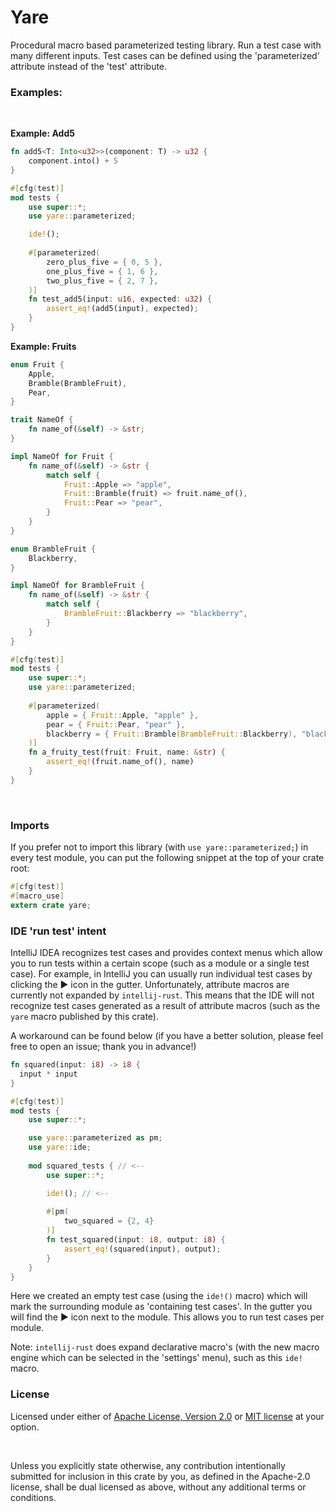 # Yare

Procedural macro based parameterized testing library. Run a test case with many different inputs.
Test cases can be defined using the 'parameterized' attribute instead of the 'test' attribute.

### Examples:

<br>

**Example: Add5**

```rust
fn add5<T: Into<u32>>(component: T) -> u32 {
    component.into() + 5
}

#[cfg(test)]
mod tests {
    use super::*;
    use yare::parameterized;

    ide!();
    
    #[parameterized(
        zero_plus_five = { 0, 5 },
        one_plus_five = { 1, 6 },
        two_plus_five = { 2, 7 },
    )]
    fn test_add5(input: u16, expected: u32) {
        assert_eq!(add5(input), expected);
    }
}
```

**Example: Fruits**

```rust
enum Fruit {
    Apple,
    Bramble(BrambleFruit),
    Pear,
}

trait NameOf {
    fn name_of(&self) -> &str;
}

impl NameOf for Fruit {
    fn name_of(&self) -> &str {
        match self {
            Fruit::Apple => "apple",
            Fruit::Bramble(fruit) => fruit.name_of(),
            Fruit::Pear => "pear",
        }
    }
}

enum BrambleFruit {
    Blackberry,
}

impl NameOf for BrambleFruit {
    fn name_of(&self) -> &str {
        match self {
            BrambleFruit::Blackberry => "blackberry",
        }
    }
}

#[cfg(test)]
mod tests {
    use super::*;
    use yare::parameterized;
    
    #[parameterized(
        apple = { Fruit::Apple, "apple" },
        pear = { Fruit::Pear, "pear" },
        blackberry = { Fruit::Bramble(BrambleFruit::Blackberry), "blackberry" },
    )]
    fn a_fruity_test(fruit: Fruit, name: &str) {
        assert_eq!(fruit.name_of(), name)
    }
}
```

<br>

### Imports

If you prefer not to import this library (with `use yare::parameterized;`) in every test module, you can put
the following snippet at the top of your crate root:
```rust
#[cfg(test)]
#[macro_use]
extern crate yare;
```

### IDE 'run test' intent

IntelliJ IDEA recognizes test cases and provides context menus which allow you to run tests within a certain scope
(such as a module or a single test case). For example, in IntelliJ you can usually run individual test cases by clicking
the ▶ icon in the gutter. Unfortunately, attribute macros are currently not expanded by `intellij-rust`.
This means that the IDE will not recognize test cases generated as a result of attribute macros (such as the
`yare` macro published by this crate). 

A workaround can be found below (if you have a better solution, please feel free to open an issue; thank you in advance!)

```rust
fn squared(input: i8) -> i8 {
  input * input  
}

#[cfg(test)]
mod tests {
    use super::*;

    use yare::parameterized as pm;
    use yare::ide;
        
    mod squared_tests { // <--
        use super::*;

        ide!(); // <--
    
        #[pm(
            two_squared = {2, 4}
        )]
        fn test_squared(input: i8, output: i8) {
            assert_eq!(squared(input), output);
        }
    }
}
```

Here we created an empty test case (using the `ide!()` macro) which will mark the surrounding module as 'containing test cases'. In
the gutter you will find the ▶ icon next to the module. This allows you to run test cases per module.

Note: `intellij-rust` does expand declarative macro's (with the new macro engine which can be
selected in the 'settings' menu), such as this `ide!` macro.


### License

Licensed under either of <a href="LICENSE-APACHE">Apache License, Version
2.0</a> or <a href="LICENSE-MIT">MIT license</a> at your option.

<br>

Unless you explicitly state otherwise, any contribution intentionally submitted
for inclusion in this crate by you, as defined in the Apache-2.0 license, shall
be dual licensed as above, without any additional terms or conditions.
